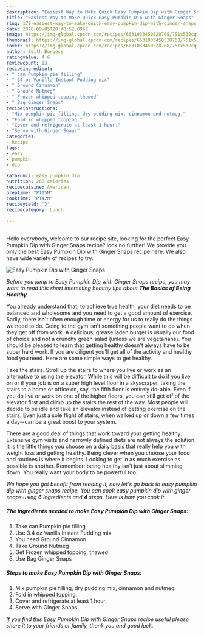 ```yaml
---
description: "Easiest Way to Make Quick Easy Pumpkin Dip with Ginger Snaps"
title: "Easiest Way to Make Quick Easy Pumpkin Dip with Ginger Snaps"
slug: 179-easiest-way-to-make-quick-easy-pumpkin-dip-with-ginger-snaps
date: 2020-09-05T20:48:52.096Z
image: https://img-global.cpcdn.com/recipes/6631033450528768/751x532cq70/easy-pumpkin-dip-with-ginger-snaps-recipe-main-photo.jpg
thumbnail: https://img-global.cpcdn.com/recipes/6631033450528768/751x532cq70/easy-pumpkin-dip-with-ginger-snaps-recipe-main-photo.jpg
cover: https://img-global.cpcdn.com/recipes/6631033450528768/751x532cq70/easy-pumpkin-dip-with-ginger-snaps-recipe-main-photo.jpg
author: Edith Burgess
ratingvalue: 4.6
reviewcount: 13
recipeingredient:
- " can Pumpkin pie filling"
- " 34 oz Vanilla Instant Pudding mix"
- " Ground Cinnamon"
- " Ground Nutmeg"
- " Frozen whipped topping thawed"
- " Bag Ginger Snaps"
recipeinstructions:
- "Mix pumpkin pie filling, dry pudding mix, cinnamon and nutmeg."
- "Fold in whipped topping."
- "Cover and refrigerate at least 1 hour."
- "Serve with Ginger Snaps"
categories:
- Recipe
tags:
- easy
- pumpkin
- dip

katakunci: easy pumpkin dip 
nutrition: 260 calories
recipecuisine: American
preptime: "PT15M"
cooktime: "PT42M"
recipeyield: "3"
recipecategory: Lunch

---
```

<br>
Hello everybody, welcome to our recipe site, looking for the perfect Easy Pumpkin Dip with Ginger Snaps recipe? look no further! We provide you only the best Easy Pumpkin Dip with Ginger Snaps recipe here. We also have wide variety of recipes to try.
<br>


![Easy Pumpkin Dip with Ginger Snaps](https://img-global.cpcdn.com/recipes/6631033450528768/751x532cq70/easy-pumpkin-dip-with-ginger-snaps-recipe-main-photo.jpg)

<i>Before you jump to Easy Pumpkin Dip with Ginger Snaps recipe, you may want to read this short interesting healthy tips about <strong>The Basics of Being Healthy</strong>.</i>

You already understand that, to achieve true health, your diet needs to be balanced and wholesome and you need to get a good amount of exercise. Sadly, there isn't often enough time or energy for us to really do the things we need to do. Going to the gym isn't something people want to do when they get off from work. A delicious, grease laden burger is usually our food of choice and not a crunchy green salad (unless we are vegetarians). You should be pleased to learn that getting healthy doesn't always have to be super hard work. If you are diligent you'll get all of the activity and healthy food you need. Here are some simple ways to get healthy.

Take the stairs. Stroll up the stairs to where you live or work as an alternative to using the elevator. While this will be difficult to do if you live on or if your job is on a super high level floor in a skyscraper, taking the stairs to a home or office on, say, the fifth floor is entirely do-able. Even if you do live or work on one of the higher floors, you can still get off of the elevator first and climb up the stairs the rest of the way. Most people will decide to be idle and take an elevator instead of getting exercise on the stairs. Even just a sole flight of stairs, when walked up or down a few times a day--can be a great boost to your system. 

There are a good deal of things that work toward your getting healthy. Extensive gym visits and narrowly defined diets are not always the solution. It is the little things you choose on a daily basis that really help you with weight loss and getting healthy. Being clever when you choose your food and routines is where it begins. Looking to get in as much exercise as possible is another. Remember: being healthy isn’t just about slimming down. You really want your body to be powerful too. 


<i>We hope you got benefit from reading it, now let's go back to easy pumpkin dip with ginger snaps recipe. You can cook easy pumpkin dip with ginger snaps using <strong>6</strong> ingredients and <strong>4</strong> steps. Here is how you cook it.
</i>

##### The ingredients needed to make Easy Pumpkin Dip with Ginger Snaps:

1. Take  can Pumpkin pie filling
1. Use  3.4 oz Vanilla Instant Pudding mix
1. You need  Ground Cinnamon
1. Take  Ground Nutmeg
1. Get  Frozen whipped topping, thawed
1. Use  Bag Ginger Snaps


##### Steps to make Easy Pumpkin Dip with Ginger Snaps:

1. Mix pumpkin pie filling, dry pudding mix, cinnamon and nutmeg.
1. Fold in whipped topping.
1. Cover and refrigerate at least 1 hour.
1. Serve with Ginger Snaps


<i>If you find this Easy Pumpkin Dip with Ginger Snaps recipe useful please share it to your friends or family, thank you and good luck.</i>
